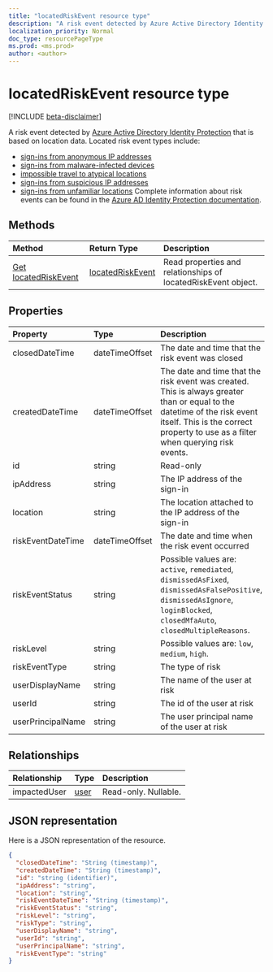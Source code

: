 ```yaml
---
title: "locatedRiskEvent resource type"
description: "A risk event detected by Azure Active Directory Identity Protection that is based on location data. Located risk event types include:"
localization_priority: Normal
doc_type: resourcePageType
ms.prod: <ms.prod>
author: <author>
---
```


# locatedRiskEvent resource type

[!INCLUDE [beta-disclaimer](../../includes/beta-disclaimer.md)]

A risk event detected by [Azure Active Directory Identity Protection](https://azure.microsoft.com/en-us/documentation/articles/active-directory-identityprotection/) that is based on location data. Located risk event types include:
* [sign-ins from anonymous IP addresses](anonymousipriskevent.md)
* [sign-ins from malware-infected devices](malwareriskevent.md)
* [impossible travel to atypical locations](impossibletravelriskevent.md)
* [sign-ins from suspicious IP addresses](suspiciousipriskevent.md)
* [sign-ins from unfamiliar locations](unfamiliarlocationriskevent.md)
Complete information about risk events can be found in the [Azure AD Identity Protection documentation](https://azure.microsoft.com/en-us/documentation/articles/active-directory-identityprotection-risk-events-types/).


## Methods

| Method		   | Return Type	|Description|
|:---------------|:--------|:----------|
|[Get locatedRiskEvent](../api/locatedriskevent-get.md) | [locatedRiskEvent](locatedriskevent.md) |Read properties and relationships of locatedRiskEvent object.|

## Properties
| Property	   | Type	|Description|
|:---------------|:--------|:----------|
|closedDateTime|dateTimeOffset| The date and time that the risk event was closed|
|createdDateTime|dateTimeOffset| The date and time that the risk event was created. This is always greater than or equal to the datetime of the risk event itself. This is the correct property to use as a filter when querying risk events.|
|id|string| Read-only|
|ipAddress|string| The IP address of the sign-in|
|location|string| The location attached to the IP address of the sign-in|
|riskEventDateTime|dateTimeOffset| The date and time when the risk event occurred|
|riskEventStatus|string| Possible values are: `active`, `remediated`, `dismissedAsFixed`, `dismissedAsFalsePositive`, `dismissedAsIgnore`, `loginBlocked`, `closedMfaAuto`, `closedMultipleReasons`.|
|riskLevel|string| Possible values are: `low`, `medium`, `high`.|
|riskEventType|string| The type of risk|
|userDisplayName|string| The name of the user at risk|
|userId|string| The id of the user at risk|
|userPrincipalName|string| The user principal name of the user at risk|

## Relationships
| Relationship | Type	|Description|
|:---------------|:--------|:----------|
|impactedUser|[user](user.md)| Read-only. Nullable.|

## JSON representation

Here is a JSON representation of the resource.

<!-- {
  "blockType": "resource",
  "optionalProperties": [

  ],
   "abstract": true,
   "keyProperty": "id",
   "baseType":"microsoft.graph.identityRiskEvent",
  "@odata.type": "microsoft.graph.locatedRiskEvent"
}-->

```json
{
  "closedDateTime": "String (timestamp)",
  "createdDateTime": "String (timestamp)",
  "id": "string (identifier)",
  "ipAddress": "string",
  "location": "string",
  "riskEventDateTime": "String (timestamp)",
  "riskEventStatus": "string",
  "riskLevel": "string",
  "riskType": "string",
  "userDisplayName": "string",
  "userId": "string",
  "userPrincipalName": "string",
  "riskEventType": "string"
}

```

<!-- uuid: 8fcb5dbc-d5aa-4681-8e31-b001d5168d79
2015-10-25 14:57:30 UTC -->
<!--
{
  "type": "#page.annotation",
  "description": "locatedRiskEvent resource",
  "keywords": "",
  "section": "documentation",
  "tocPath": "",
  "suppressions": []
}
-->
